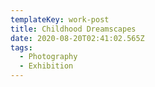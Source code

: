 ```yaml
---
templateKey: work-post
title: Childhood Dreamscapes
date: 2020-08-20T02:41:02.565Z
tags:
  - Photography
  - Exhibition
---
```

